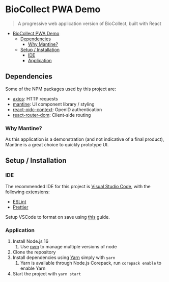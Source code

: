 # BioCollect PWA Demo

> A progressive web application version of BioCollect, built with React

- [BioCollect PWA Demo](#biocollect-pwa-demo)
	- [Dependencies](#dependencies)
		- [Why Mantine?](#why-mantine)
	- [Setup / Installation](#setup--installation)
		- [IDE](#ide)
		- [Application](#application)

## Dependencies

Some of the NPM packages used by this project are:

- [axios](https://axios-http.com): HTTP requests
- [mantine](https://mantine.dev): UI component library / styling
- [react-oidc-context](https://www.npmjs.com/package/react-oidc-context): OpenID authentication
- [react-router-dom](https://reactrouter.com): Client-side routing

### Why Mantine?

As this application is a demonstration (and not indicative of a final product), Mantine is a great choice to quickly prototype UI.

## Setup / Installation

### IDE

The recommended IDE for this project is [Visual Studio Code](https://code.visualstudio.com), with the following extensions:

- [ESLint](https://marketplace.visualstudio.com/items?itemName=dbaeumer.vscode-eslint)
- [Prettier](https://marketplace.visualstudio.com/items?itemName=esbenp.prettier-vscode)

Setup VSCode to format on save using [this](https://www.alphr.com/auto-format-vs-code) guide.

### Application

1. Install Node.js 16
   1. Use [nvm](https://github.com/nvm-sh/nvm) to manage multiple versions of node
2. Clone the repository
3. Install dependencies using [Yarn](https://yarnpkg.com/) simply with `yarn`
   1. Yarn is available through Node.js Corepack, run `corepack enable` to enable Yarn
4. Start the project with `yarn start`
